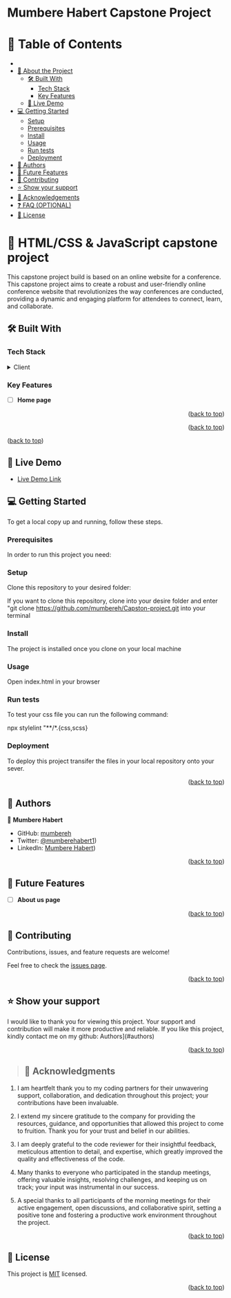 <h1><b> Mumbere Habert Capstone Project</b></h1>

# 📗 Table of Contents

-
- [📖 About the Project](#about-project)
  - [🛠 Built With](#built-with)
    - [Tech Stack](#tech-stack)
    - [Key Features](#key-features)
  - [🚀 Live Demo](#live-demo)
- [💻 Getting Started](#getting-started)
  - [Setup](#setup)
  - [Prerequisites](#prerequisites)
  - [Install](#install)
  - [Usage](#usage)
  - [Run tests](#run-tests)
  - [Deployment](#deployment)
- [👥 Authors](#authors)
- [🔭 Future Features](#future-features)
- [🤝 Contributing](#contributing)
- [⭐️ Show your support](#support)
- [🙏 Acknowledgements](#acknowledgements)
- [❓ FAQ (OPTIONAL)](#faq)
- [📝 License](#license)

# 📖 HTML/CSS & JavaScript capstone project <a name="about-project"></a>
This capstone project build is based on an online website for a conference. 
This capstone project aims to create a robust and user-friendly online conference website that revolutionizes the way conferences are conducted, providing a dynamic and engaging platform for attendees to connect, learn, and collaborate.
>

## 🛠 Built With <a name="built-with"></a>

### Tech Stack <a name="tech-stack"></a>

<details>
  <summary>Client</summary>
  <ul>
    <li><a href="#">HTML</a></li>
     <li><a href="#">CSS</a></li>
      <li><a href="#">JavaScript</a></li>
  </ul>
</details>



### Key Features <a name="key-features"></a>


- [ ] **Home page**

<p align="right">(<a href="#readme-top">back to top</a>)</p>

<p align="right">(<a href="#readme-top">back to top</a>)</p

<p align="right">(<a href="#readme-top">back to top</a>)</p>


## 🚀 Live Demo <a name="live-demo"></a>

- [Live Demo Link]()

## 💻 Getting Started <a name="getting-started"></a>

To get a local copy up and running, follow these steps.

### Prerequisites

In order to run this project you need:


### Setup

Clone this repository to your desired folder:




If you want to clone this repository, clone into your desire folder and enter "git clone https://github.com/mumbereh/Capston-project.git into your terminal
 


### Install


The project is installed once you clone on your local machine

### Usage

Open index.html in your browser

### Run tests



To test your css file you can run the following command:

npx stylelint "**/*.{css,scss}

### Deployment

To deploy this project transifer  the files in your local repository onto your sever.

<p align="right">(<a href="#readme-top">back to top</a>)</p>



## 👥 Authors <a name="authors"></a>



👤 **Mumbere Habert**

- GitHub: [mumbereh](https://github.com/mumbereh)
- Twitter: [@mumberehabert1](https://twitter.com/mumberehabert1))
- LinkedIn: [Mumbere Habert](https://www.linkedin.com/in/mumbere-habert-33898a255/))

<p align="right">(<a href="#readme-top">back to top</a>)</p>

## 🔭 Future Features <a name="future-features"></a>



- [ ] **About us page**


<p align="right">(<a href="#readme-top">back to top</a>)</p>



## 🤝 Contributing <a name="contributing"></a>

Contributions, issues, and feature requests are welcome!

Feel free to check the [issues page](../../issues/).

<p align="right">(<a href="#readme-top">back to top</a>)</p>



## ⭐️ Show your support <a name="support"></a>

I would like to thank you for viewing this project. 
Your support and contribution will make it more productive and reliable.
If you like this project, kindly contact me on my github: Authors](#authors)

<p align="right">(<a href="#readme-top">back to top</a>)</p>



>  ## 🙏 Acknowledgments <a name="acknowledgements"></a>

1. I am heartfelt thank you to my coding partners for their unwavering support, collaboration, and dedication throughout this project; your contributions have been invaluable.

2. I extend my sincere gratitude to the company for providing the resources, guidance, and opportunities that allowed this project to come to fruition. Thank you for your trust and belief in our abilities.

3. I am deeply grateful to the code reviewer for their insightful feedback, meticulous attention to detail, and expertise, which greatly improved the quality and effectiveness of the code.

4. Many thanks to everyone who participated in the standup meetings, offering valuable insights, resolving challenges, and keeping us on track; your input was instrumental in our success.

5. A special thanks to all participants of the morning meetings for their active engagement, open discussions, and collaborative spirit, setting a positive tone and fostering a productive work environment throughout the project.



<p align="right">(<a href="#readme-top">back to top</a>)</p>



## 📝 License <a name="license"></a>

This project is [MIT](MIT.md) licensed.


<p align="right">(<a href="#readme-top">back to top</a>)</p>
